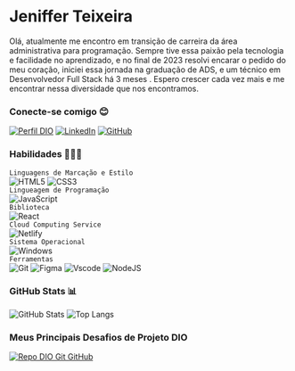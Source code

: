 # Jeniffer Teixeira
Olá, atualmente me encontro em transição de carreira da área administrativa para programação. Sempre tive essa paixão pela tecnologia e facilidade no aprendizado, e no final de 2023 resolvi encarar o pedido do meu coração, iniciei essa jornada na graduação de ADS, e um técnico em Desenvolvedor Full Stack há 3 meses . Espero crescer cada vez mais e me encontrar nessa diversidade que nos encontramos.

### Conecte-se comigo 😊
[![Perfil DIO](https://img.shields.io/badge/-Meu%20Perfil%20na%20DIO-30A3DC?style=for-the-badge)](https://web.dio.me/users/jenifferteixeira/)
[![LinkedIn](https://img.shields.io/badge/LinkedIn-0077B5?style=for-the-badge&logo=linkedin&logoColor=white)](https://www.linkedin.com/in/dev-jeniffer-teixeira/)   [![GitHub](https://img.shields.io/badge/GitHub-100000?style=for-the-badge&logo=github&logoColor=white)](https://github.com/jenifferteixeira)

### Habilidades 👩🏻‍💻
`Linguagens de Marcação e Estilo`
<br>
![HTML5](https://img.shields.io/badge/HTML5-E34F26?style=for-the-badge&logo=html5&logoColor=white)  ![CSS3](https://img.shields.io/badge/CSS3-1572B6?style=for-the-badge&logo=css3&logoColor=white)
<br>
`Lingueagem de Programação`
<br>
![JavaScript](https://img.shields.io/badge/JavaScript-F7DF1E?style=for-the-badge&logo=javascript&logoColor=black)
<br>
`Biblioteca`
<br>
![React](https://img.shields.io/badge/React-20232A?style=for-the-badge&logo=react&logoColor=61DAFB)
<br>
`Cloud Computing Service`
<br>
![Netlify](https://img.shields.io/badge/netlify-%23000000.svg?style=for-the-badge&logo=netlify&logoColor=#00C7B7)
<br>
`Sistema Operacional`
<br>
![Windows](https://img.shields.io/badge/Windows-000?style=for-the-badge&logo=windows&logoColor=2CA5E0)
<br>
`Ferramentas`
<br>
![Git](https://img.shields.io/badge/GIT-E44C30?style=for-the-badge&logo=git&logoColor=white)
![Figma](https://img.shields.io/badge/Figma-696969?style=for-the-badge&logo=figma&logoColor=figma)
![Vscode](https://img.shields.io/badge/Vscode-007ACC?style=for-the-badge&logo=visual-studio-code&logoColor=white)
![NodeJS](https://img.shields.io/badge/node.js-6DA55F?style=for-the-badge&logo=node.js&logoColor=white)
<br>


### GitHub Stats 📊
![GitHub Stats](https://github-readme-stats.vercel.app/api?username=jenifferteixeira&theme=transparent&bg_color=000&border_color=30A3DC&show_icons=true&icon_color=30A3DC&title_color=E94D5F&text_color=FFF)
![Top Langs](https://github-readme-stats-git-masterrstaa-rickstaa.vercel.app/api/top-langs/?username=jenifferteixeira&bg_color=000&border_color=30A3DC&title_color=E94D5F&text_color=FFF)

### Meus Principais Desafios de Projeto DIO
[![Repo DIO Git GitHub](https://github-readme-stats.vercel.app/api/pin/?username=jenifferteixeira&repo=dio-lab-open-source&bg_color=000&border_color=30A3DC&show_icons=true&icon_color=30A3DC&title_color=E94D5F&text_color=FFF)](https://github.com/jenifferteixeira/dio-lab-open-source)
